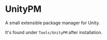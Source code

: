 UnityPM
=======

A small extensible package manager for Unity.

It's found under `Tools/UnityPM` after installation.
